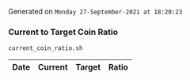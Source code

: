 Generated on `Monday 27-September-2021 at 18:20:23`

### Current to Target Coin Ratio
`current_coin_ratio.sh`

Date|Current|Target|Ratio
---|---|---|---
